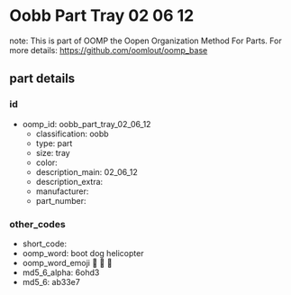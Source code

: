 # Oobb Part Tray 02 06 12  

note: This is part of OOMP the Oopen Organization Method For Parts. For more details: https://github.com/oomlout/oomp_base

##  part details





### id
* oomp_id: oobb_part_tray_02_06_12
  * classification: oobb
  * type: part
  * size: tray
  * color: 
  * description_main: 02_06_12
  * description_extra: 
  * manufacturer: 
  * part_number: 

### other_codes
* short_code: 
* oomp_word: boot dog helicopter
* oomp_word_emoji :boot: :dog: :helicopter:
* md5_6_alpha: 6ohd3
* md5_6: ab33e7